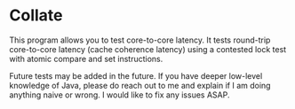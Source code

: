 # Collate
This program allows you to test core-to-core latency. It tests round-trip core-to-core latency (cache coherence latency) using a contested lock test with atomic compare and set instructions.

Future tests may be added in the future. If you have deeper low-level knowledge of Java, please do reach out to me and explain if I am doing anything naive or wrong. I would like to fix any issues ASAP.
